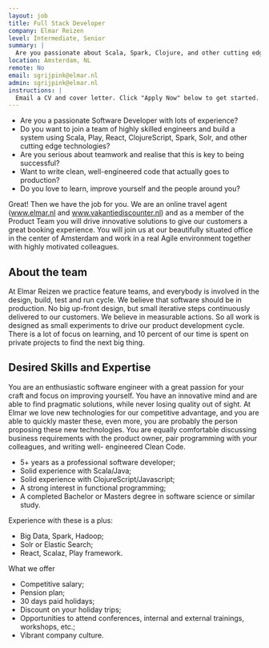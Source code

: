 ```yaml
---
layout: job
title: Full Stack Developer
company: Elmar Reizen
level: Intermediate, Senior
summary: |
  Are you passionate about Scala, Spark, Clojure, and other cutting edge technologies? Great!
location: Amsterdam, NL
remote: No
email: sgrijpink@elmar.nl
admin: sgrijpink@elmar.nl
instructions: |
  Email a CV and cover letter. Click "Apply Now" below to get started.
---
```


<!-- break -->

- Are you a passionate Software Developer with lots of experience?
- Do you want to join a team of highly skilled engineers and build a system using Scala, Play, React, ClojureScript, Spark, Solr, and other cutting edge technologies?
- Are you serious about teamwork and realise that this is key to being successful?
- Want to write clean, well-engineered code that actually goes to production?
- Do you love to learn, improve yourself and the people around you?

Great! Then we have the job for you. We are an online travel agent (www.elmar.nl and www.vakantiediscounter.nl) and as a member of the Product Team you will drive innovative solutions to give our customers a great booking experience. You will join us at our beautifully situated office in the center of Amsterdam and work in a real Agile environment together with highly motivated colleagues.

About the team
--------------------
At Elmar Reizen we practice feature teams, and everybody is involved in the design, build, test and run cycle. We believe that software should be in production. No big up-front design, but small iterative steps continuously delivered to our customers. We believe in measurable actions. So all work is designed as small experiments to drive our product development cycle. There is a lot of focus on learning, and 10 percent of our time is spent on private projects to find the next big thing.

Desired Skills and Expertise
-------------------------------------
You are an enthusiastic software engineer with a great passion for your craft and focus on improving yourself. You have an innovative mind and are able to find pragmatic solutions, while never losing quality out of sight. At Elmar we love new technologies for our competitive advantage, and you are able to quickly master these, even more, you are probably the person proposing these new technologies. You are equally comfortable discussing business requirements with the product owner, pair programming with your colleagues, and writing well- engineered Clean Code.

- 5+ years as a professional software developer;
- Solid experience with Scala/Java;
- Solid experience with ClojureScript/Javascript;
- A strong interest in functional programming;
- A completed Bachelor or Masters degree in software science or similar study.

Experience with these is a plus:

- Big Data, Spark, Hadoop;
- Solr or Elastic Search;
- React, Scalaz, Play framework.

What we offer

- Competitive salary;
- Pension plan;
- 30 days paid holidays;
- Discount on your holiday trips;
- Opportunities to attend conferences, internal and external trainings, workshops, etc.;
- Vibrant company culture.

